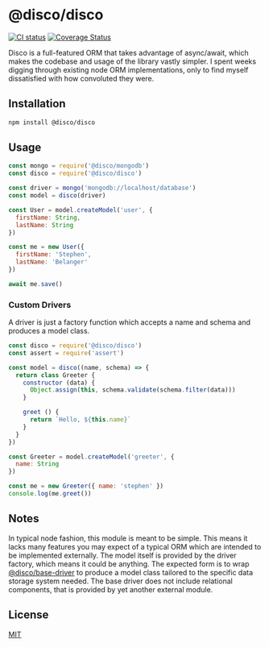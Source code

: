 # @disco/disco

[![CI status](https://github.com/discorm/disco/workflows/ci/badge.svg)](https://github.com/discorm/disco/actions?query=workflow%3Aci+branch%3Amaster)
[![Coverage Status](https://coveralls.io/repos/discorm/disco/badge.png)](https://coveralls.io/r/discorm/disco)

Disco is a full-featured ORM that takes advantage of async/await,
which makes the codebase and usage of the library vastly simpler.
I spent weeks digging through existing node ORM implementations,
only to find myself dissatisfied with how convoluted they were.

## Installation

```sh
npm install @disco/disco
```

## Usage

```js
const mongo = require('@disco/mongodb')
const disco = require('@disco/disco')

const driver = mongo('mongodb://localhost/database')
const model = disco(driver)

const User = model.createModel('user', {
  firstName: String,
  lastName: String
})

const me = new User({
  firstName: 'Stephen',
  lastName: 'Belanger'
})

await me.save()
```

### Custom Drivers

A driver is just a factory function which accepts a name and schema
and produces a model class.

```js
const disco = require('@disco/disco')
const assert = require('assert')

const model = disco((name, schema) => {
  return class Greeter {
    constructor (data) {
      Object.assign(this, schema.validate(schema.filter(data)))
    }

    greet () {
      return `Hello, ${this.name}`
    }
  }
})

const Greeter = model.createModel('greeter', {
  name: String
})

const me = new Greeter({ name: 'stephen' })
console.log(me.greet())
```

## Notes

In typical node fashion, this module is meant to be simple. This means it lacks
many features you may expect of a typical ORM which are intended to be
implemented externally. The model itself is provided by the driver factory,
which means it could be anything. The expected form is to wrap
[@disco/base-driver](https://npmjs.org/package/@disco/base-driver) to produce a
model class tailored to the specific data storage system needed. The base
driver does not include relational components, that is provided by yet another
external module.

## License

[MIT](./LICENSE)

